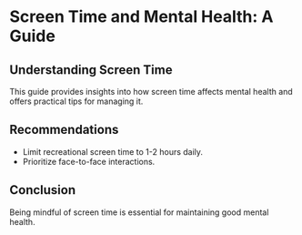 # Screen Time and Mental Health: A Guide

## Understanding Screen Time
This guide provides insights into how screen time affects mental health and offers practical tips for managing it.

## Recommendations
- Limit recreational screen time to 1-2 hours daily.
- Prioritize face-to-face interactions.

## Conclusion
Being mindful of screen time is essential for maintaining good mental health.